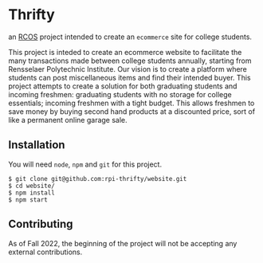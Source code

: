 # Thrifty
an [RCOS](https://rcos.io/) project intended to create an  ```ecommerce``` site for college students.

This project is inteded to create an ecommerce website to facilitate the many transactions made between college students annually, starting from Rensselaer Polytechnic Institute. Our vision is to create a platform where students can post miscellaneous items and find their intended buyer. This project attempts to create a solution for both graduating students and incoming freshmen: graduating students with no storage for college essentials; incoming freshmen with a tight budget. This allows freshmen to save money by buying second hand products at a discounted price, sort of like a permanent online garage sale.

## Installation
You will need ```node```, ```npm``` and ```git``` for this project.
```
$ git clone git@github.com:rpi-thrifty/website.git
$ cd website/
$ npm install
$ npm start
```

## Contributing

As of Fall 2022, the beginning of the project will not be accepting any external contributions.